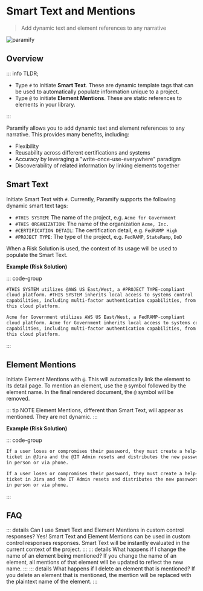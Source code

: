 # Smart Text and Mentions

> Add dynamic text and element references to any narrative

![paramify](/assets/hero-smart-text.png)

## Overview

::: info TLDR;

- Type `#` to initiate **Smart Text**. These are dynamic template tags that can be used to automatically populate information unique to a project.
- Type `@` to initiate **Element Mentions**. These are static references to elements in your library.

:::

Paramify allows you to add dynamic text and element references to any narrative. This provides many benefits, including:

- Flexibility
- Reusability across different certifications and systems
- Accuracy by leveraging a "write-once-use-everywhere" paradigm
- Discoverability of related information by linking elements together

## Smart Text

Initiate Smart Text with `#`. Currently, Paramify supports the following dynamic smart text tags:

- `#THIS SYSTEM`: The name of the project, e.g. `Acme for Government`
- `#THIS ORGANIZATION`: The name of the organization `Acme, Inc.`
- `#CERTIFICATION DETAIL`: The certification detail, e.g. `FedRAMP High`
- `#PROJECT TYPE`: The type of the project, e.g. `FedRAMP`, `StateRamp`, `DoD`

When a Risk Solution is used, the context of its usage will be used to populate the Smart Text.

**Example (Risk Solution)**

::: code-group

```txt [input]
#THIS SYSTEM utilizes @AWS US East/West, a #PROJECT TYPE-compliant
cloud platform. #THIS SYSTEM inherits local access to systems control
capabilities, including multi-factor authentication capabilities, from
this cloud platform.
```

```txt [output]
Acme for Government utilizes AWS US East/West, a FedRAMP-compliant
cloud platform. Acme for Government inherits local access to systems control
capabilities, including multi-factor authentication capabilities, from
this cloud platform.
```

:::

## Element Mentions

Initiate Element Mentions with `@`. This will automatically link the element to its detail page. To mention an element, use the `@` symbol followed by the element name. In the final rendered document, the `@` symbol will be removed.

::: tip NOTE
Element Mentions, different than Smart Text, will appear as mentioned. They are not dynamic.
:::

**Example (Risk Solution)**

::: code-group

```txt [input]
If a user loses or compromises their password, they must create a help-desk
ticket in @Jira and the @IT Admin resets and distributes the new password
in person or via phone.
```

```txt [output]
If a user loses or compromises their password, they must create a help-desk
ticket in Jira and the IT Admin resets and distributes the new password
in person or via phone.
```

:::

## FAQ

::: details Can I use Smart Text and Element Mentions in custom control responses?
Yes! Smart Text and Element Mentions can be used in custom control responses responses. Smart Text will be instantly evaluated in the current context of the project.
:::
::: details What happens if I change the name of an element being mentioned?
If you change the name of an element, all mentions of that element will be updated to reflect the new name.
:::
::: details What happens if I delete an element that is mentioned?
If you delete an element that is mentioned, the mention will be replaced with the plaintext name of the element.
:::
